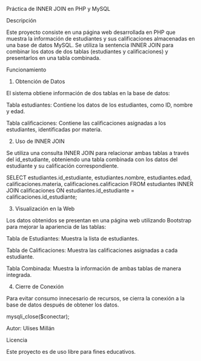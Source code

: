 Práctica de INNER JOIN en PHP y MySQL

Descripción

Este proyecto consiste en una página web desarrollada en PHP que muestra la información de estudiantes y sus calificaciones almacenadas en una base de datos MySQL. Se utiliza la sentencia INNER JOIN para combinar los datos de dos tablas (estudiantes y calificaciones) y presentarlos en una tabla combinada.

Funcionamiento

1. Obtención de Datos

El sistema obtiene información de dos tablas en la base de datos:

Tabla estudiantes: Contiene los datos de los estudiantes, como ID, nombre y edad.

Tabla calificaciones: Contiene las calificaciones asignadas a los estudiantes, identificadas por materia.

2. Uso de INNER JOIN

Se utiliza una consulta INNER JOIN para relacionar ambas tablas a través del id_estudiante, obteniendo una tabla combinada con los datos del estudiante y su calificación correspondiente.

SELECT 
    estudiantes.id_estudiante, 
    estudiantes.nombre, 
    estudiantes.edad, 
    calificaciones.materia, 
    calificaciones.calificacion
FROM 
    estudiantes
INNER JOIN 
    calificaciones ON estudiantes.id_estudiante = calificaciones.id_estudiante;

3. Visualización en la Web

Los datos obtenidos se presentan en una página web utilizando Bootstrap para mejorar la apariencia de las tablas:

Tabla de Estudiantes: Muestra la lista de estudiantes.

Tabla de Calificaciones: Muestra las calificaciones asignadas a cada estudiante.

Tabla Combinada: Muestra la información de ambas tablas de manera integrada.

4. Cierre de Conexión

Para evitar consumo innecesario de recursos, se cierra la conexión a la base de datos después de obtener los datos.

mysqli_close($conectar);


Autor: Ulises Millán

Licencia

Este proyecto es de uso libre para fines educativos.

